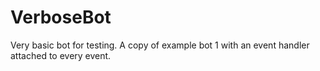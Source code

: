 # VerboseBot
Very basic bot for testing. A copy of example bot 1 with an event handler attached to every event.
